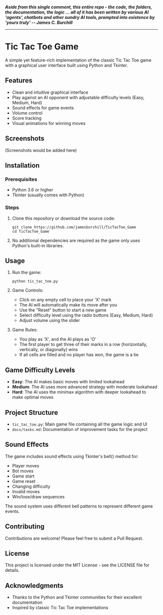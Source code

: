 **_Aside from this single comment, this entire repo - the code, the folders, the documentation, the logic ... all of it has been written by various AI 'agents', chatbots and other sundry AI tools, prompted into existence by 'yours truly' -- James C. Burchill_**

---

# Tic Tac Toe Game

A simple yet feature-rich implementation of the classic Tic Tac Toe game with a graphical user interface built using Python and Tkinter.

## Features

- Clean and intuitive graphical interface
- Play against an AI opponent with adjustable difficulty levels (Easy, Medium, Hard)
- Sound effects for game events
- Volume control
- Score tracking
- Visual animations for winning moves

## Screenshots

(Screenshots would be added here)

## Installation

### Prerequisites

- Python 3.6 or higher
- Tkinter (usually comes with Python)

### Steps

1. Clone this repository or download the source code:
   ```
   git clone https://github.com/jamesburchill/TicTacToe_Game
   cd TicTacToe_Game
   ```

2. No additional dependencies are required as the game only uses Python's built-in libraries.

## Usage

1. Run the game:
   ```
   python tic_tac_toe.py
   ```

2. Game Controls:
   - Click on any empty cell to place your 'X' mark
   - The AI will automatically make its move after you
   - Use the "Reset" button to start a new game
   - Select difficulty level using the radio buttons (Easy, Medium, Hard)
   - Adjust volume using the slider

3. Game Rules:
   - You play as 'X', and the AI plays as 'O'
   - The first player to get three of their marks in a row (horizontally, vertically, or diagonally) wins
   - If all cells are filled and no player has won, the game is a tie

## Game Difficulty Levels

- **Easy**: The AI makes basic moves with limited lookahead
- **Medium**: The AI uses more advanced strategy with moderate lookahead
- **Hard**: The AI uses the minimax algorithm with deeper lookahead to make optimal moves

## Project Structure

- `tic_tac_toe.py`: Main game file containing all the game logic and UI
- `docs/tasks.md`: Documentation of improvement tasks for the project

## Sound Effects

The game includes sound effects using Tkinter's bell() method for:
- Player moves
- Bot moves
- Game start
- Game reset
- Changing difficulty
- Invalid moves
- Win/lose/draw sequences

The sound system uses different bell patterns to represent different game events.

## Contributing

Contributions are welcome! Please feel free to submit a Pull Request.

## License

This project is licensed under the MIT License - see the LICENSE file for details.

## Acknowledgments

- Thanks to the Python and Tkinter communities for their excellent documentation
- Inspired by classic Tic Tac Toe implementations
